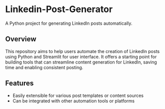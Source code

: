 # Linkedin-Post-Generator

A Python project for generating LinkedIn posts automatically.

## Overview

This repository aims to help users automate the creation of LinkedIn posts using Python and Streamlit for user interface. It offers a starting point for building tools that can streamline content generation for LinkedIn, saving time and enabling consistent posting.

## Features
- Easily extensible for various post templates or content sources
- Can be integrated with other automation tools or platforms



